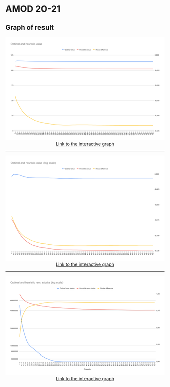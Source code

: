 # AMOD 20-21

## Graph of result

<img src="img/Optimal and heuristic value(2).svg">

<center><a href="https://docs.google.com/spreadsheets/d/e/2PACX-1vQkg3lZDbq69OKzgwoV0-PpzCSn5cElAXlBboKvxG6qR8mN_D1yzaxU2XemSzzOzNKafSmwPr8_cck9/pubchart?oid=1868444326&format=interactive">Link to the interactive graph</a></center>

---

<img src="img/Optimal and heuristic value (log scale)(2).svg">

<center><a href="https://docs.google.com/spreadsheets/d/e/2PACX-1vQkg3lZDbq69OKzgwoV0-PpzCSn5cElAXlBboKvxG6qR8mN_D1yzaxU2XemSzzOzNKafSmwPr8_cck9/pubchart?oid=2130401916&format=interactive">Link to the interactive graph</a></center>

---

<img src="img/Optimal and heuristic rem. stocks (log scale)(1).svg">

<center><a href="https://docs.google.com/spreadsheets/d/e/2PACX-1vQkg3lZDbq69OKzgwoV0-PpzCSn5cElAXlBboKvxG6qR8mN_D1yzaxU2XemSzzOzNKafSmwPr8_cck9/pubchart?oid=170011307&format=interactive">Link to the interactive graph</a></center>
